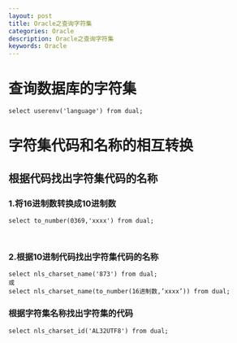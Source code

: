 ```yaml
---
layout: post
title: Oracle之查询字符集 
categories: Oracle
description: Oracle之查询字符集
keywords: Oracle
---
```


# 查询数据库的字符集
```
select userenv('language') from dual;
```

# 字符集代码和名称的相互转换

## 根据代码找出字符集代码的名称

### 1.将16进制数转换成10进制数
```
select to_number(0369,'xxxx') from dual;
```
	 
### 2.根据10进制代码找出字符集代码的名称
```
select nls_charset_name('873') from dual;
或
select nls_charset_name(to_number(16进制数,’xxxx’)) from dual;
```

### 根据字符集名称找出字符集的代码
```
select nls_charset_id('AL32UTF8') from dual;
```

